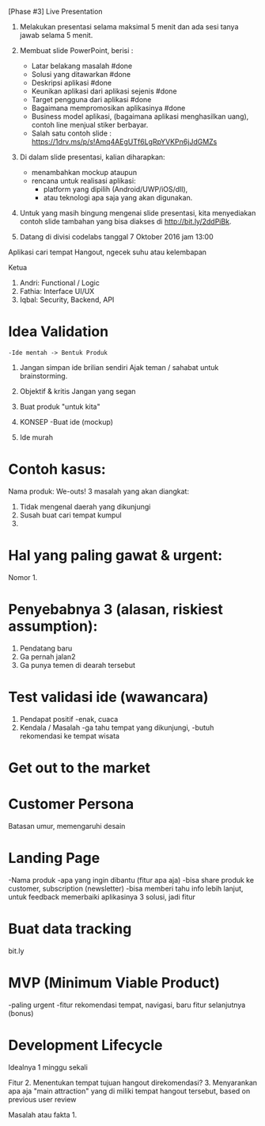 [Phase #3] Live Presentation

1. Melakukan presentasi selama maksimal 5 menit dan ada sesi tanya jawab selama 5 menit.

2. Membuat slide PowerPoint, berisi :
    - Latar belakang masalah #done
    - Solusi yang ditawarkan #done
    - Deskripsi aplikasi #done
    - Keunikan aplikasi dari aplikasi sejenis #done
    - Target pengguna dari aplikasi #done
    - Bagaimana mempromosikan aplikasinya #done
    - Business model aplikasi, (bagaimana aplikasi menghasilkan uang), contoh line menjual stiker berbayar.
    - Salah satu contoh slide : https://1drv.ms/p/s!Amq4AEgUTf6LgRpYVKPn6jJdGMZs

3. Di dalam slide presentasi, kalian diharapkan:
    - menambahkan mockup ataupun
    - rencana untuk realisasi aplikasi:
        - platform yang dipilih (Android/UWP/iOS/dll),
        - atau teknologi apa saja yang akan digunakan.

4. Untuk yang masih bingung mengenai slide presentasi, kita menyediakan contoh slide tambahan yang bisa diakses di http://bit.ly/2ddPiBk.

5. Datang di divisi codelabs tanggal 7 Oktober 2016 jam 13:00

Aplikasi cari tempat Hangout, ngecek suhu atau kelembapan

Ketua
1. Andri: Functional / Logic
2. Fathia: Interface UI/UX
3. Iqbal: Security, Backend, API

# Idea Validation
    -Ide mentah -> Bentuk Produk

1. Jangan simpan ide brilian sendiri
Ajak teman / sahabat untuk brainstorming.

2. Objektif & kritis
Jangan yang segan

3. Buat produk "untuk kita"


4. KONSEP
-Buat ide (mockup)

5. Ide murah


# Contoh kasus:
Nama produk: We-outs!
3 masalah yang akan diangkat:
1. Tidak mengenal daerah yang dikunjungi
2. Susah buat cari tempat kumpul
3. 

# Hal yang paling gawat & urgent:
Nomor 1.


# Penyebabnya 3 (alasan, riskiest assumption):
1. Pendatang baru
2. Ga pernah jalan2
3. Ga punya temen di dearah tersebut

# Test validasi ide (wawancara)
1. Pendapat positif
    -enak, cuaca
2. Kendala / Masalah
    -ga tahu tempat yang dikunjungi,
    -butuh rekomendasi ke tempat wisata

# Get out to the market

# Customer Persona
Batasan umur, memengaruhi desain


# Landing Page
-Nama produk
-apa yang ingin dibantu (fitur apa aja)
-bisa share produk ke customer, subscription (newsletter)
-bisa memberi tahu info lebih lanjut, untuk feedback memerbaiki aplikasinya
3 solusi, jadi fitur

# Buat data tracking
bit.ly

# MVP (Minimum Viable Product)
-paling urgent
-fitur rekomendasi tempat, navigasi, baru fitur selanjutnya (bonus)

# Development Lifecycle
Idealnya 1 minggu sekali




Fitur
2. Menentukan tempat tujuan hangout direkomendasi? 
3. Menyarankan apa aja "main attraction" yang di miliki tempat hangout tersebut, based on previous user review

Masalah atau fakta
1. 